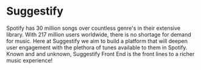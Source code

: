 # Suggestify

Spotify has 30 million songs over countless genre's in their extensive library. With 217 million users worldwide, there is no shortage for demand for music. Here at Suggestify we aim to build a platform that will deepen  user engagement with the plethora of tunes available to them in Spotify. Known and and unknown, Suggestify Front End is the front lines to a richer music experience!

